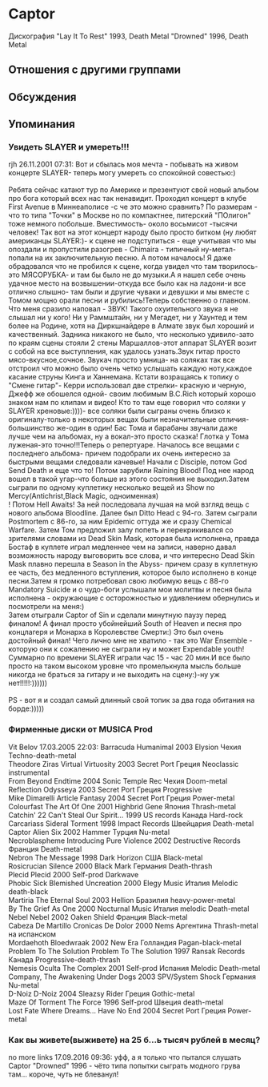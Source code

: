 # Captor

Дискография
"Lay It To Rest" 1993, Death Metal
"Drowned" 1996, Death Metal

## Отношения с другими группами


## Обсуждения


## Упоминания

### Увидеть SLAYER и умереть!!!

rjh 26.11.2001 07:31:
Вот и сбылась моя мечта - побывать на живом концерте SLAYER- теперь могу умереть со спокойной совестью:)<BR><BR>Ребята сейчас катают тур по Америке и презентуют свой новый альбом про бога который всех нас так ненавидит. Проходил концерт в клубе First Avenue в Миннеаполисе -с че это можно сравнить? По размерам - что то типа "Точки" в Москве но по компактнее, питерский "ПОлигон" тоже немного побольше. Вместимость- около восьмисот -тысячи человек! Так вот на этот концерт народу было просто битком (ну любят американцы SLAYER:)- к сцене не подступиться - еще учитывая что мы опоздали и пропустили разогрев - Chimaira - типичный ну-метал-попали на их заключительную песню. А потом началось! Я даже обрадовался что не пробился к сцене, когда увидел что там творилось-это МЯСОРУБКА- и там бы было не до музыки.А я нашел себе очень удачное место на возвышении-откуда все было как на ладони-и все отлично слышно- там были и другие чуваки и девушки и мы вместе с Томом мощно орали песни и рубились!Теперь собственно о главном. Что меня сразило наповал - ЗВУК! Такого охуительного звука я не слышал ни у кого! Ни у Раммштайн, ни у Мегадет, ни у Хаунтед и тем более на Родине, хотя на Диркшнайдере в Алмате звук был хороший и качественный. Задника никакого не было, что несколько удивило-зато по краям сцены стояли 2 стены Маршаллов-этот аппарат SLAYER возит с собой на все выступления, как удалось узнать.Звук гитар просто мясо-вкусное,сочное. Звукач просто умница- на соляках так все отстроил что можно было очень четко услышать каждую ноту,каждое касание струны Кинга и Ханнемана. Кстати возращаясь к топику о "Смене гитар"- Керри использовал две стрелки- красную и черную, Джефф же обошелся одной- своим любимым B.C.Rich который хорошо знаком нам по клипам и видео! Кто то там еще говорил что соляки у SLAYER хреновые:))))- все соляки были сыграны очень близко к оригиналу-только в некоторых вещах были незначительные отличия-большинство же-один в один! Бас Тома и барабаны звучали даже лучше чем на альбомах, ну а вокал-это просто сказка! Глотка у Тома луженая-это точно!!!Теперь о репертуаре. Началось все вещами с последнего альбома- причем подобрали их очень интересно за быстрыми вещами следовали качевые! Начали с Disciple, потом God Send Death и еще что то! Потом зарубили Raining  Blood! Под нее  народ вошел в такой угар-что больше из этого состояния не выходил.Затем сыграли по одному куплетику несколько вещей  из Show no Mercy(Antichrist,Black Magic, одноименная) <BR>! Потом Hell Awaits! За ней последовала лучшая на мой взгляд вещь с нового альбома Bloodline. Далее был Ditto Head с 94-го. Затем сыграли Postmortem с 86-го, за ним Epidemic оттуда же  и  сразу Chemical Warfare. Затем Том предложил залу попеть и перекрикивался со зрителями словами из Dead Skin Mask, которая была исполнена, правда Бостаф в куплете играл медленнее чем на записи, наверно давал возможность народу выговорить все слова, и что интересно Dead Skin Mask плавно перешла в Season in the Abyss- причем сразу в куплетную ее часть, без медленного вступления, которое было исполнено в конце песни.Затем я громко потребовал свою любимую вещь с 88-го Mandatory Suicide и о чудо-боги услышали мои молитвы и песня была исполнена - окружающие с осторожностью и удивлением обернулись и посмотрели на меня:)<BR>Затем отыграли Captor of Sin  и сделали минутную паузу перед финалом! А финал просто убойнейший South of Heaven и песня про концлагеря и Монарха в Королевстве Смерти:) Это был очень достойный финал! Чего лично мне не хватило - так это War Ensemble - которую они к сожалению не сыграли ну и может Expendable youth! Суммарно по времени SLAYER играли час 15 - час 20 мин.И все было просто на таком высоком уровне что промелькнула мысль больше никогда не браться за гитару и не выходить на сцену:)-ну уж нет!!!!!:))))))<BR><BR>PS - вот я и создал самый длинный свой топик за два года обитания на борде:)))))<BR>

### Фирменные диски от MUSICA Prod

Vit Belov 17.03.2005 22:03:
Barracuda	Humanimal	2003	Elysion	Чехия	Techno-death-metal<BR>Theodore Ziras	Virtual Virtuosity	2003	Secret Port	Греция	Neoclassic instrumental<BR>From Beyond	Endtime	2004	Sonic Temple Rec	Чехия	Doom-metal<BR>Reflection	Odysseya	2003	Secret Port	Греция	Progressive<BR>Mike Dimarelli Article	Fantasy  	2004	Secret Port	Греция	Power-metal<BR>Colourfast	The Art Of One	2001	Highbrid Gene	Япония	Thrash-metal<BR>Catchin' 22	Can't Steal Our Spirit…	1999	US records	Канада	Hard-rock<BR>Carcariass	Sideral Torment	1998	Impact Records	Швейцария	Death-metal<BR>Captor	Alien Six	2002	Hammer	Турция	Nu-metal<BR>Necroblaspheme	Introducing Pure Violence	2002	Destructive Records	Франция	Death-metal<BR>Nebron	The Message	1998	Dark Horizon	США	Black-metal<BR>Rosicrucian	Silence	2000	Black Mark	Германия	Death-thrash<BR>Plecid	Plecid	2000	Self-prod		Darkwave<BR>Phobic	Sick Blemished Uncreation	2000	Elegy Music	Италия	Melodic death-black<BR>Martiria	The Eternal Soul	2003	Hellion	Бразилия	heavy-power-metal<BR>By The Grief	As One	2000	Nocturnal Music	Италия	melodic Death-metal<BR>Nebel	Nebel	2002	Oaken Shield	Франция	Black-metal<BR>Cabeza De Martillo	Cronicas De Dolor	2000	Nems	Аргентина	Thrash-metal на испанском<BR>Mordaehoth	Bloedwraak	2002	New Era	Голландия	Pagan-black-metal<BR>Problem To The Solution	Problem To The Solution	1997	Ransak Records	Канада	Progressive-death-thrash<BR>Nemesis Oculta	The Complex	2001	Self-prod	Испания	Melodic Death-metal<BR>Company, The	Awakening Under Dogs	2003	SPV/System Shock	Германия	Nu-metal<BR>D-Noiz	D-Noiz	2004	Sleazsy Rider	Греция	Gothic-metal<BR>Maze Of Torment	The Force	1996	Self-prod	Швеция	death-metal<BR>Lost Fate	Where Dreams... Have No End	2004	Secret Port	Греция	Power-metal<BR>

### Как вы живете(выживете) на 25 б...ь тысяч рублей в месяц?

no more links 17.09.2016 09:36:
уфф, а я только что пытался слушать Captor "Drowned" 1996 - чёто типа попытки сыграть модного грува там... короче, чуть не блеванул!

